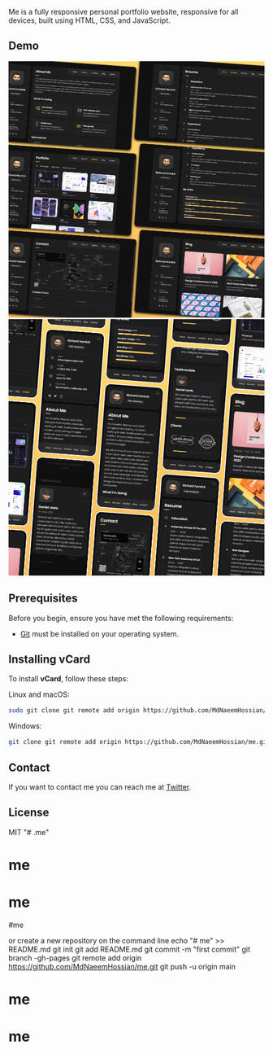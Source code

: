

Me is a fully responsive personal portfolio website, responsive for all devices, built using HTML, CSS, and JavaScript.

## Demo

![vCard Desktop Demo](./website-demo-image/desktop.png "Desktop Demo")
![vCard Mobile Demo](./website-demo-image/mobile.png "Mobile Demo")

## Prerequisites

Before you begin, ensure you have met the following requirements:

* [Git](https://git-scm.com/downloads "Download Git") must be installed on your operating system.

## Installing vCard

To install **vCard**, follow these steps:

Linux and macOS:

```bash
sudo git clone git remote add origin https://github.com/MdNaeemHossian/me.git
```

Windows:

```bash
git clone git remote add origin https://github.com/MdNaeemHossian/me.git
```

## Contact

If you want to contact me you can reach me at [Twitter](https://www.twitter.com/codewithsadee).

## License

MIT
"# .me" 
# me
# me
#me


or create a new repository on the command line
echo "# me" >> README.md
git init
git add README.md
git commit -m "first commit"
git branch -gh-pages
git remote add origin https://github.com/MdNaeemHossian/me.git
git push -u origin main
# me
# me

